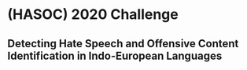 # (HASOC) 2020 Challenge
## Detecting Hate Speech and Offensive Content Identification in Indo-European Languages
